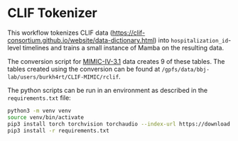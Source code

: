 # CLIF Tokenizer

This workflow tokenizes CLIF data
(https://clif-consortium.github.io/website/data-dictionary.html) into
`hospitalization_id`-level timelines and trains a small instance of Mamba on the
resulting data.

The conversion script for
[MIMIC-IV-3.1](https://physionet.org/content/mimiciv/3.1/) data creates 9 of
these tables. The tables created using the conversion can be found at
`/gpfs/data/bbj-lab/users/burkh4rt/CLIF-MIMIC/rclif`.

The python scripts can be run in an environment as described in the
`requirements.txt` file:

```sh
python3 -m venv venv
source venv/bin/activate
pip3 install torch torchvision torchaudio --index-url https://download.pytorch.org/whl/cu121
pip3 install -r requirements.txt
```

<!--

Send code:
```sh
rsync -avht \
      --exclude "venv/" \
      --exclude ".idea/" \
      --exclude "output/" \
      --exclude "wandb/" \
      --exclude "results/" \
      --delete \
      ~/Documents/chicago/clif-tokenizer \
      randi:/gpfs/data/bbj-lab/users/burkh4rt
```

Update venv:
```sh
pip3 list --format=freeze > requirements.txt
```

Grab development sample:
```sh
export hm=/gpfs/data/bbj-lab/users/burkh4rt
rsync -avht \
    --delete \
    randi:${hm}/clif-development-sample \
    ~/Documents/chicago/CLIF/
```

Format:
```
isort *.py
black *.py
shfmt -w -i 4 *.sh
prettier --write --print-width 81 --prose-wrap always *.md
```

Run on randi:
```
systemd-run --scope --user tmux new -s t3q
srun -p tier3q \
  --mem=1TB \
  --time=8:00:00 \
  --job-name=adhoc \
  --pty bash -i
source venv/bin/activate
```

Troubleshoot:
```
systemd-run --scope --user tmux new -s gpuq
srun -p gpuq \
  --gres=gpu:1 \
  --time=8:00:00 \
  --job-name=adhoc \
  --pty bash -i
```

Grab features and outcomes:
```
export hm=/gpfs/data/bbj-lab/users/burkh4rt
rsync -avht \
    --exclude "**/tokens_timelines.parquet" \
    randi:${hm}/clif-data/first-24h-tokenized \
    ~/Documents/chicago/clif-tokenizer/results
```

-->
